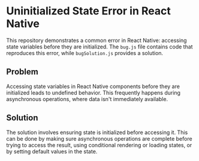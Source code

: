 # Uninitialized State Error in React Native

This repository demonstrates a common error in React Native: accessing state variables before they are initialized. The `bug.js` file contains code that reproduces this error, while `bugSolution.js` provides a solution.

## Problem

Accessing state variables in React Native components before they are initialized leads to undefined behavior. This frequently happens during asynchronous operations, where data isn't immediately available.

## Solution

The solution involves ensuring state is initialized before accessing it. This can be done by making sure asynchronous operations are complete before trying to access the result, using conditional rendering or loading states, or by setting default values in the state.